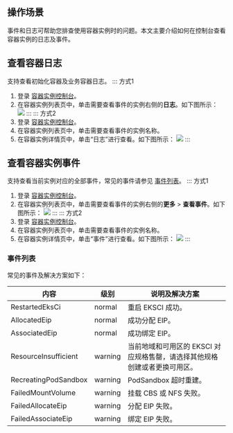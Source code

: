 

## 操作场景

事件和日志可帮助您排查使用容器实例时的问题。本文主要介绍如何在控制台查看容器实例的日志及事件。


## 查看容器日志
支持查看初始化容器及业务容器日志。
<dx-tabs>
::: 方式1
1. 登录 [容器实例控制台](https://console.cloud.tencent.com/tke2/eksci)。  
2. 在容器实例列表页中，单击需要查看事件的实例右侧的**日志**。如下图所示：
![](https://qcloudimg.tencent-cloud.cn/raw/ab69866639b71cf1074d7f4b792e26ac.png)
:::
::: 方式2
1. 登录 [容器实例控制台](https://console.cloud.tencent.com/tke2/eksci)。  
2. 在容器实例列表页中，单击需要查看事件的实例名称。
3. 在容器实例详情页中，单击“日志”进行查看。如下图所示：
![](https://main.qcloudimg.com/raw/eed9f00693f93c5072222519b66464a2.png)
:::
</dx-tabs>







## 查看容器实例事件
支持查看当前实例对应的全部事件，常见的事件请参见 [事件列表](#event)。
<dx-tabs>
::: 方式1
1. 登录 [容器实例控制台](https://console.cloud.tencent.com/tke2/eksci)。  
2. 在容器实例列表页中，单击需要查看事件的实例右侧的**更多** > **查看事件**。如下图所示：
![](https://qcloudimg.tencent-cloud.cn/raw/dbff23f2b1e0b46406e726972f5ed1ee.png)
:::
::: 方式2
1. 登录 [容器实例控制台](https://console.cloud.tencent.com/tke2/eksci)。  
2. 在容器实例列表页中，单击需要查看事件的实例名称。
3. 在容器实例详情页中，单击“事件”进行查看。如下图所示：
![](https://main.qcloudimg.com/raw/5af87040a49260356ef93efe6d150311.png)
:::
</dx-tabs>

### 事件列表[](id:event)
常见的事件及解决方案如下：

|内容|级别|说明及解决方案|
|--|----|---|
|RestartedEksCi|normal|重启 EKSCI  成功。|
|AllocatedEip|normal|成功分配 EIP。|
|AssociatedEip|normal|成功绑定 EIP。|
|ResourceInsufficient | warning |当前地域和可用区的 EKSCI 对应规格售罄，请选择其他规格创建或者更换可用区。|
|RecreatingPodSandbox | warning |PodSandbox 超时重建。|
|FailedMountVolume  | warning | 挂载 CBS 或 NFS 失败。|
|FailedAllocateEip | warning |分配 EIP 失败。|
|FailedAssociateEip | warning |绑定 EIP 失败。|

